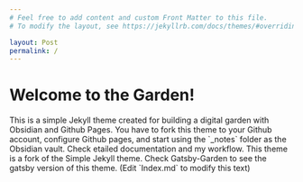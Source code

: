 ```yaml
---
# Feel free to add content and custom Front Matter to this file.
# To modify the layout, see https://jekyllrb.com/docs/themes/#overriding-theme-defaults

layout: Post
permalink: /
---
```


<div class="block">
<h1>Welcome to the Garden!</h1>

<p>This is a simple Jekyll theme created for building a digital garden with Obsidian and Github Pages. You have to fork this theme to your Github account, configure Github pages, and start using the `_notes` folder as the Obsidian vault. Check etailed documentation and my workflow. This theme is a fork of the Simple Jekyll theme. Check Gatsby-Garden to see the gatsby version of this theme. (Edit `Index.md` to modify this text)</p>

</div>